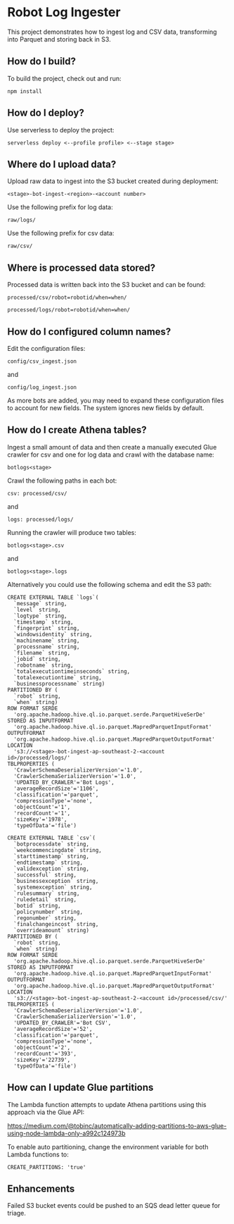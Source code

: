 # Robot Log Ingester

This project demonstrates how to ingest log and CSV data, transforming into Parquet and storing back in S3.

## How do I build?

To build the project, check out and run:

    npm install

## How do I deploy?

Use serverless to deploy the project:

    serverless deploy <--profile profile> <--stage stage>

## Where do I upload data?

Upload raw data to ingest into the S3 bucket created during deployment:

    <stage>-bot-ingest-<region>-<account number>

Use the following prefix for log data:

    raw/logs/

Use the following prefix for csv data:

    raw/csv/

## Where is processed data stored?

Processed data is written back into the S3 bucket and can be found:

    processed/csv/robot=robotid/when=when/

    processed/logs/robot=robotid/when=when/

## How do I configured column names?

Edit the configuration files:

    config/csv_ingest.json

and

    config/log_ingest.json

As more bots are added, you may need to expand these configuration files to account for new fields. The system ignores new fields by default.

## How do I create Athena tables?

Ingest a small amount of data and then create a manually executed Glue crawler for csv and one for log data and crawl with the database name:

    botlogs<stage>

Crawl the following paths in each bot:

    csv: processed/csv/

and

    logs: processed/logs/

Running the crawler will produce two tables:

    botlogs<stage>.csv

and

    botlogs<stage>.logs

Alternatively you could use the following schema and edit the S3 path:

    CREATE EXTERNAL TABLE `logs`(
      `message` string, 
      `level` string, 
      `logtype` string, 
      `timestamp` string, 
      `fingerprint` string, 
      `windowsidentity` string, 
      `machinename` string, 
      `processname` string, 
      `filename` string, 
      `jobid` string, 
      `robotname` string, 
      `totalexecutiontimeinseconds` string, 
      `totalexecutiontime` string, 
      `businessprocessname` string)
    PARTITIONED BY ( 
      `robot` string, 
      `when` string)
    ROW FORMAT SERDE 
      'org.apache.hadoop.hive.ql.io.parquet.serde.ParquetHiveSerDe' 
    STORED AS INPUTFORMAT 
      'org.apache.hadoop.hive.ql.io.parquet.MapredParquetInputFormat' 
    OUTPUTFORMAT 
      'org.apache.hadoop.hive.ql.io.parquet.MapredParquetOutputFormat'
    LOCATION
      's3://<stage>-bot-ingest-ap-southeast-2-<account id>/processed/logs/'
    TBLPROPERTIES (
      'CrawlerSchemaDeserializerVersion'='1.0', 
      'CrawlerSchemaSerializerVersion'='1.0', 
      'UPDATED_BY_CRAWLER'='Bot Logs', 
      'averageRecordSize'='1106', 
      'classification'='parquet', 
      'compressionType'='none', 
      'objectCount'='1', 
      'recordCount'='1', 
      'sizeKey'='1978', 
      'typeOfData'='file')

    CREATE EXTERNAL TABLE `csv`(
      `botprocessdate` string, 
      `weekcommencingdate` string, 
      `starttimestamp` string, 
      `endtimestamp` string, 
      `validexception` string, 
      `successful` string, 
      `businessexception` string, 
      `systemexception` string, 
      `rulesummary` string, 
      `ruledetail` string, 
      `botid` string, 
      `policynumber` string, 
      `regonumber` string, 
      `finalchangeincost` string, 
      `overrideamount` string)
    PARTITIONED BY ( 
      `robot` string, 
      `when` string)
    ROW FORMAT SERDE 
      'org.apache.hadoop.hive.ql.io.parquet.serde.ParquetHiveSerDe' 
    STORED AS INPUTFORMAT 
      'org.apache.hadoop.hive.ql.io.parquet.MapredParquetInputFormat' 
    OUTPUTFORMAT 
      'org.apache.hadoop.hive.ql.io.parquet.MapredParquetOutputFormat'
    LOCATION
      's3://<stage>-bot-ingest-ap-southeast-2-<account id>/processed/csv/'
    TBLPROPERTIES (
      'CrawlerSchemaDeserializerVersion'='1.0', 
      'CrawlerSchemaSerializerVersion'='1.0', 
      'UPDATED_BY_CRAWLER'='Bot CSV', 
      'averageRecordSize'='52', 
      'classification'='parquet', 
      'compressionType'='none', 
      'objectCount'='2', 
      'recordCount'='393', 
      'sizeKey'='22739', 
      'typeOfData'='file')

## How can I update Glue partitions

The Lambda function attempts to update Athena partitions using this approach via the Glue API:

https://medium.com/@tobinc/automatically-adding-partitions-to-aws-glue-using-node-lambda-only-a992c124973b

To enable auto partitioning, change the environment variable for both Lambda functions to:

    CREATE_PARTITIONS: 'true'

## Enhancements

Failed S3 bucket events could be pushed to an SQS dead letter queue for triage.

